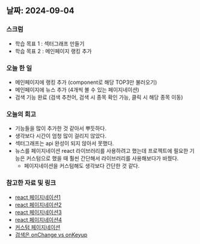 ## 날짜: 2024-09-04

### 스크럼
- 학습 목표 1 : 섹터그래프 만들기
- 학습 목표 2 : 메인페이지 랭킹 추가

### 오늘 한 일
- 메인페이지에 랭킹 추가 (component로 해당 TOP3만 불러오기)
- 메인페이지에 뉴스 추가 (4개씩 볼 수 있는 페이지네이션)
- 검색 기능 완료 (검색 추천어, 검색 시 종목 확인 가능, 클릭 시 해당 종목 이동)

### 오늘의 회고
- 기능들을 많이 추가한 것 같아서 뿌듯하다.
- 생각보다 시간이 엄청 많이 걸리지 않았다.
- 섹터그래프는 api 완성이 되지 않아서 못했다.
- 뉴스를 페이지네이션 react 라이브러리를 사용하려고 했는데 프로젝트에 필요한 기능은 커스텀으로 했을 때 훨씬 간단해서 라이브러리를 사용해보다가 바꿨다.
  * 페이지네이션을 커스텀해도 생각보다 간단한 것 같다.

### 참고한 자료 및 링크
- [react 페이지네이션1](https://goddino.tistory.com/218)
- [react 페이지네이션2](https://new.atsit.in/4018/)
- [react 페이지네이션3](https://cotak.tistory.com/112)
- [react 페이지네이션4](https://gaemi606.tistory.com/entry/React-react-paginate%EB%A1%9C-%EB%B9%A0%EB%A5%B4%EA%B2%8C-%ED%8E%98%EC%9D%B4%EC%A7%80%EB%84%A4%EC%9D%B4%EC%85%98-%EA%B5%AC%ED%98%84%ED%95%98%EA%B8%B0)
- [커스텀 페이지네이션](https://www.datoybi.com/pagination/)
- [검색은 onChange vs onKeyup](https://aroma-bok.tistory.com/entry/JavaScript-onChange-vs-onKeyUp)
